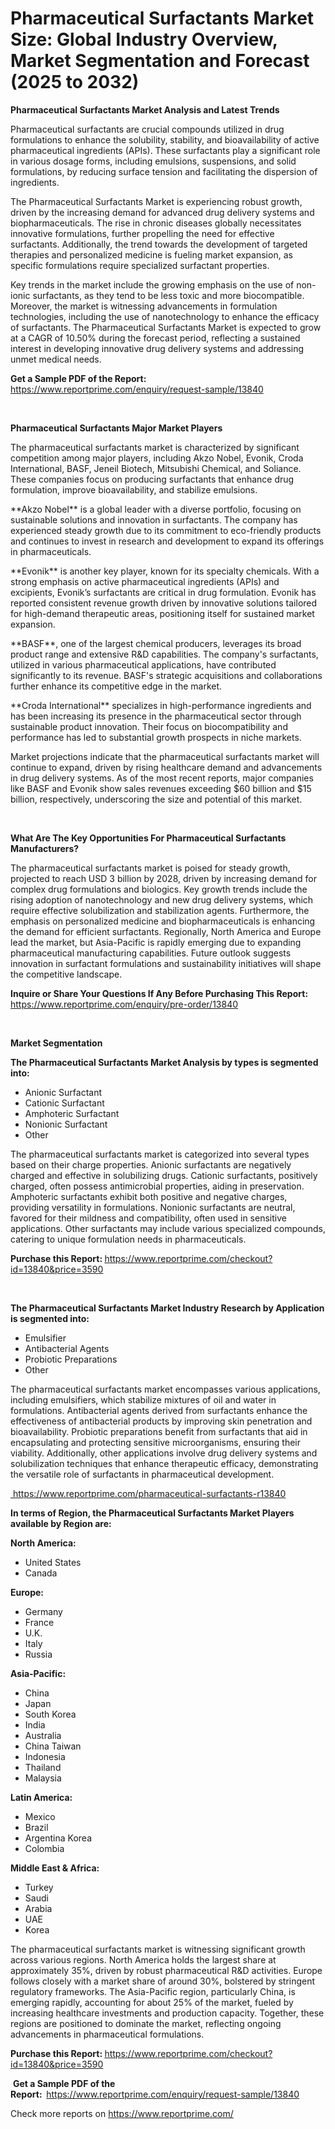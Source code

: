 <p><h1>Pharmaceutical Surfactants Market Size: Global Industry Overview, Market Segmentation and Forecast (2025 to 2032)</h1></p><p><strong>Pharmaceutical Surfactants Market Analysis and Latest Trends</strong></p>
<p><p>Pharmaceutical surfactants are crucial compounds utilized in drug formulations to enhance the solubility, stability, and bioavailability of active pharmaceutical ingredients (APIs). These surfactants play a significant role in various dosage forms, including emulsions, suspensions, and solid formulations, by reducing surface tension and facilitating the dispersion of ingredients.</p><p>The Pharmaceutical Surfactants Market is experiencing robust growth, driven by the increasing demand for advanced drug delivery systems and biopharmaceuticals. The rise in chronic diseases globally necessitates innovative formulations, further propelling the need for effective surfactants. Additionally, the trend towards the development of targeted therapies and personalized medicine is fueling market expansion, as specific formulations require specialized surfactant properties.</p><p>Key trends in the market include the growing emphasis on the use of non-ionic surfactants, as they tend to be less toxic and more biocompatible. Moreover, the market is witnessing advancements in formulation technologies, including the use of nanotechnology to enhance the efficacy of surfactants. The Pharmaceutical Surfactants Market is expected to grow at a CAGR of 10.50% during the forecast period, reflecting a sustained interest in developing innovative drug delivery systems and addressing unmet medical needs.</p></p>
<p><strong>Get a Sample PDF of the Report:&nbsp;</strong> <a href="https://www.reportprime.com/enquiry/request-sample/13840?utm_campaign=3186&utm_medium=2&utm_source=Github&utm_content=ia&utm_term=20032025&utm_id=pharmaceutical-surfactants">https://www.reportprime.com/enquiry/request-sample/13840</a></p>
<p>&nbsp;</p>
<p><strong>Pharmaceutical Surfactants Major Market Players</strong></p>
<p><p>The pharmaceutical surfactants market is characterized by significant competition among major players, including Akzo Nobel, Evonik, Croda International, BASF, Jeneil Biotech, Mitsubishi Chemical, and Soliance. These companies focus on producing surfactants that enhance drug formulation, improve bioavailability, and stabilize emulsions.</p><p>**Akzo Nobel** is a global leader with a diverse portfolio, focusing on sustainable solutions and innovation in surfactants. The company has experienced steady growth due to its commitment to eco-friendly products and continues to invest in research and development to expand its offerings in pharmaceuticals.</p><p>**Evonik** is another key player, known for its specialty chemicals. With a strong emphasis on active pharmaceutical ingredients (APIs) and excipients, Evonik’s surfactants are critical in drug formulation. Evonik has reported consistent revenue growth driven by innovative solutions tailored for high-demand therapeutic areas, positioning itself for sustained market expansion.</p><p>**BASF**, one of the largest chemical producers, leverages its broad product range and extensive R&D capabilities. The company's surfactants, utilized in various pharmaceutical applications, have contributed significantly to its revenue. BASF's strategic acquisitions and collaborations further enhance its competitive edge in the market.</p><p>**Croda International** specializes in high-performance ingredients and has been increasing its presence in the pharmaceutical sector through sustainable product innovation. Their focus on biocompatibility and performance has led to substantial growth prospects in niche markets.</p><p>Market projections indicate that the pharmaceutical surfactants market will continue to expand, driven by rising healthcare demand and advancements in drug delivery systems. As of the most recent reports, major companies like BASF and Evonik show sales revenues exceeding $60 billion and $15 billion, respectively, underscoring the size and potential of this market.</p></p>
<p>&nbsp;</p>
<p><strong>What Are The Key Opportunities For Pharmaceutical Surfactants Manufacturers?</strong></p>
<p><p>The pharmaceutical surfactants market is poised for steady growth, projected to reach USD 3 billion by 2028, driven by increasing demand for complex drug formulations and biologics. Key growth trends include the rising adoption of nanotechnology and new drug delivery systems, which require effective solubilization and stabilization agents. Furthermore, the emphasis on personalized medicine and biopharmaceuticals is enhancing the demand for efficient surfactants. Regionally, North America and Europe lead the market, but Asia-Pacific is rapidly emerging due to expanding pharmaceutical manufacturing capabilities. Future outlook suggests innovation in surfactant formulations and sustainability initiatives will shape the competitive landscape.</p></p>
<p><strong>Inquire or Share Your Questions If Any Before Purchasing This Report:</strong> <a href="https://www.reportprime.com/enquiry/pre-order/13840?utm_campaign=3186&utm_medium=2&utm_source=Github&utm_content=ia&utm_term=20032025&utm_id=pharmaceutical-surfactants">https://www.reportprime.com/enquiry/pre-order/13840</a></p>
<p>&nbsp;</p>
<p><strong>Market Segmentation</strong></p>
<p><strong>The Pharmaceutical Surfactants Market Analysis by types is segmented into:</strong></p>
<p><ul><li>Anionic Surfactant</li><li>Cationic Surfactant</li><li>Amphoteric Surfactant</li><li>Nonionic Surfactant</li><li>Other</li></ul></p>
<p><p>The pharmaceutical surfactants market is categorized into several types based on their charge properties. Anionic surfactants are negatively charged and effective in solubilizing drugs. Cationic surfactants, positively charged, often possess antimicrobial properties, aiding in preservation. Amphoteric surfactants exhibit both positive and negative charges, providing versatility in formulations. Nonionic surfactants are neutral, favored for their mildness and compatibility, often used in sensitive applications. Other surfactants may include various specialized compounds, catering to unique formulation needs in pharmaceuticals.</p></p>
<p><strong>Purchase this Report:&nbsp;</strong><a href="https://www.reportprime.com/checkout?id=13840&price=3590&utm_campaign=3186&utm_medium=2&utm_source=Github&utm_content=ia&utm_term=20032025&utm_id=pharmaceutical-surfactants">https://www.reportprime.com/checkout?id=13840&price=3590</a></p>
<p>&nbsp;</p>
<p><strong>The Pharmaceutical Surfactants Market Industry Research by Application is segmented into:</strong></p>
<p><ul><li>Emulsifier</li><li>Antibacterial Agents</li><li>Probiotic Preparations</li><li>Other</li></ul></p>
<p><p>The pharmaceutical surfactants market encompasses various applications, including emulsifiers, which stabilize mixtures of oil and water in formulations. Antibacterial agents derived from surfactants enhance the effectiveness of antibacterial products by improving skin penetration and bioavailability. Probiotic preparations benefit from surfactants that aid in encapsulating and protecting sensitive microorganisms, ensuring their viability. Additionally, other applications involve drug delivery systems and solubilization techniques that enhance therapeutic efficacy, demonstrating the versatile role of surfactants in pharmaceutical development.</p></p>
<p><a href="https://www.reportprime.com/pharmaceutical-surfactants-r13840?utm_campaign=3186&utm_medium=2&utm_source=Github&utm_content=ia&utm_term=20032025&utm_id=pharmaceutical-surfactants">&nbsp;https://www.reportprime.com/pharmaceutical-surfactants-r13840</a></p>
<p><strong>In terms of Region, the Pharmaceutical Surfactants Market Players available by Region are:</strong></p>
<p>
    <p> <strong> North America: </strong>
        <ul>
            <li>United States</li>
            <li>Canada</li>
        </ul>
        </p> 
    <p> <strong> Europe: </strong>
        <ul>
            <li>Germany</li>
            <li>France</li>
            <li>U.K.</li>
            <li>Italy</li>
            <li>Russia</li>
        </ul>
        </p> 
    <p> <strong> Asia-Pacific: </strong>
        <ul>
            <li>China</li>
            <li>Japan</li>
            <li>South Korea</li>
            <li>India</li>
            <li>Australia</li>
            <li>China Taiwan</li>
            <li>Indonesia</li>
            <li>Thailand</li>
            <li>Malaysia</li>
        </ul>
        </p> 
    <p> <strong> Latin America: </strong>
        <ul>
            <li>Mexico</li>
            <li>Brazil</li>
            <li>Argentina Korea</li>
            <li>Colombia</li>
        </ul>
        </p> 
    <p> <strong> Middle East & Africa: </strong>
        <ul>
            <li>Turkey</li>
            <li>Saudi</li>
            <li>Arabia</li>
            <li>UAE</li>
            <li>Korea</li>
        </ul>
    </p>
    </p>
<p><p>The pharmaceutical surfactants market is witnessing significant growth across various regions. North America holds the largest share at approximately 35%, driven by robust pharmaceutical R&D activities. Europe follows closely with a market share of around 30%, bolstered by stringent regulatory frameworks. The Asia-Pacific region, particularly China, is emerging rapidly, accounting for about 25% of the market, fueled by increasing healthcare investments and production capacity. Together, these regions are positioned to dominate the market, reflecting ongoing advancements in pharmaceutical formulations.</p></p>
<p><strong>Purchase this Report: </strong><a href="https://www.reportprime.com/checkout?id=13840&price=3590&utm_campaign=3186&utm_medium=2&utm_source=Github&utm_content=ia&utm_term=20032025&utm_id=pharmaceutical-surfactants">https://www.reportprime.com/checkout?id=13840&price=3590</a></p>
<p>&nbsp;<strong>Get a Sample PDF of the Report:&nbsp;&nbsp;</strong><a href="https://www.reportprime.com/enquiry/request-sample/13840?utm_campaign=3186&utm_medium=2&utm_source=Github&utm_content=ia&utm_term=20032025&utm_id=pharmaceutical-surfactants">https://www.reportprime.com/enquiry/request-sample/13840</a></p>
<p><strong></strong></p>
<p>Check more reports on <a href="https://www.reportprime.com/?utm_campaign=3186&utm_medium=2&utm_source=Github&utm_content=ia&utm_term=20032025&utm_id=pharmaceutical-surfactants">https://www.reportprime.com/</a></p>
